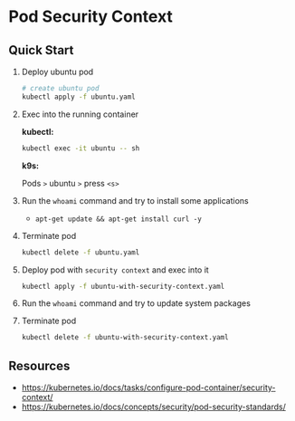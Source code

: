 # Pod Security Context

## Quick Start

1. Deploy ubuntu pod

    ```bash
    # create ubuntu pod
    kubectl apply -f ubuntu.yaml
    ```

2. Exec into the running container

    **kubectl:**

    ```bash
    kubectl exec -it ubuntu -- sh
    ```

    **k9s:**

    Pods `>` ubuntu `>` press `<s>`

3. Run the `whoami` command and try to install some applications

    - `apt-get update && apt-get install curl -y`

4. Terminate pod

    ```bash
    kubectl delete -f ubuntu.yaml
    ```

5. Deploy pod with `security context` and exec into it

    ```bash
    kubectl apply -f ubuntu-with-security-context.yaml
    ```

6. Run the `whoami` command and try to update system packages

7. Terminate pod

    ```bash
    kubectl delete -f ubuntu-with-security-context.yaml
    ```

## Resources

- <https://kubernetes.io/docs/tasks/configure-pod-container/security-context/>
- <https://kubernetes.io/docs/concepts/security/pod-security-standards/>
